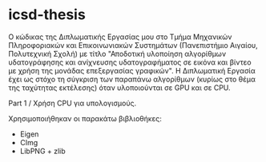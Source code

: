 # icsd-thesis
Ο κώδικας της Διπλωματικής Εργασίας μου στο Τμήμα Μηχανικών Πληροφοριακών και Επικοινωνιακών Συστημάτων (Πανεπιστήμιο Αιγαίου, Πολυτεχνική Σχολή) με τίτλο "Αποδοτική υλοποίηση αλγορίθμων υδατογράφησης και ανίχνευσης υδατογραφήματος σε εικόνα και βίντεο με χρήση της μονάδας επεξεργασίας γραφικών".
Η Διπλωματική Εργασία έχει ως στόχο τη σύγκριση των παραπάνω αλγορίθμων (κυρίως στο θέμα της ταχύτητας εκτέλεσης) όταν υλοποιούνται σε GPU και σε CPU.

Part 1 / Χρήση CPU για υπολογισμούς.

Χρησιμοποιήθηκαν οι παρακάτω βιβλιοθήκες:
- Eigen
- CImg
- LibPNG + zlib

